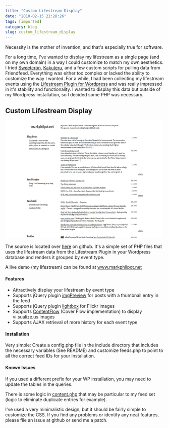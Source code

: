 ```yaml
---
title: "Custom Lifestream Display"
date: "2010-02-15 22:28:26"
tags: [imported]
category: blog
slug: custom_lifestream_display
---
```


Necessity is the mother of invention, and that's especially true for software.

For a long time, I've wanted to display my lifestream as a single page (and on my own domain) in a way I could customize to match my own aesthetics. I tried <a href="https://code.google.com/p/sweetcron/">Sweetcron</a>, <a href="https://github.com/dominiek/kakuteru">Kakuteru</a>, and a few custom scripts for pulling data from Friendfeed. Everything was either too complex or lacked the ability to customize the way I wanted. For a while, I had been collecting my lifestream events using the <a href="https://www.enthropia.com/labs/wp-lifestream/">Lifestream Plugin for Wordpress</a> and was really impressed in it's stability and functionality. I wanted to display this data but outside of my Wordpress installation, so I decided some PHP was necessary.

<h2>Custom Lifestream Display</h2>

![mpnet](mpnet.png)

The source is located over <a href="https://github.com/griphiam/mpnet">here</a> on github. It's a simple set of PHP files that uses the lifestream data from the Lifestream Plugin in your Wordpress database and renders it grouped by event type.

A live demo (my lifestream) can be found at <a href="https://www.markphilpot.net">www.markphilpot.net</a>

<h4>Features</h4>

<ul>
	<li>Attractively display your lifestream by event type</li>
	<li>Supports jQuery plugin <a href="https://james.padolsey.com/demos/imgPreview/full/">imgPreview</a> for posts with a thumbnail entry in the feed</li>
	<li>Supports jQuery plugin <a href="https://leandrovieira.com/projects/jquery/lightbox/">lightbox</a> for Flickr images</li>
	<li>Supports <a href="https://www.jacksasylum.eu/ContentFlow/">ContentFlow</a> (Cover Flow implementation) to display vi.sualize.us images</li>
	<li>Supports AJAX retrieval of more history for each event type</li>
</ul>

<h4>Installation</h4>

Very simple: Create a config.php file in the include directory that includes the necessary variables (See README) and customize feeds.php to point to all the correct feed IDs for your installation.

<h4>Known Issues</h4>

If you used a different prefix for your WP installation, you may need to update the tables in the queries.

There is some logic in <a href="https://github.com/griphiam/mpnet/blob/master/include/content.php">content.php</a> that may be particular to my feed set (logic to eliminate duplicate entries for example).

I've used a very minimalistic design, but it should be fairly simple to customize the CSS. If you find any problems or identify any neat features, please file an issue at github or send me a patch.

